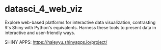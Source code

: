 # datasci_4_web_viz
Explore web-based platforms for interactive data visualization, contrasting R's Shiny with Python's equivalents. Harness these tools to present data in interactive and user-friendly ways.

SHINY APPS:
https://haleyyu.shinyapps.io/project/